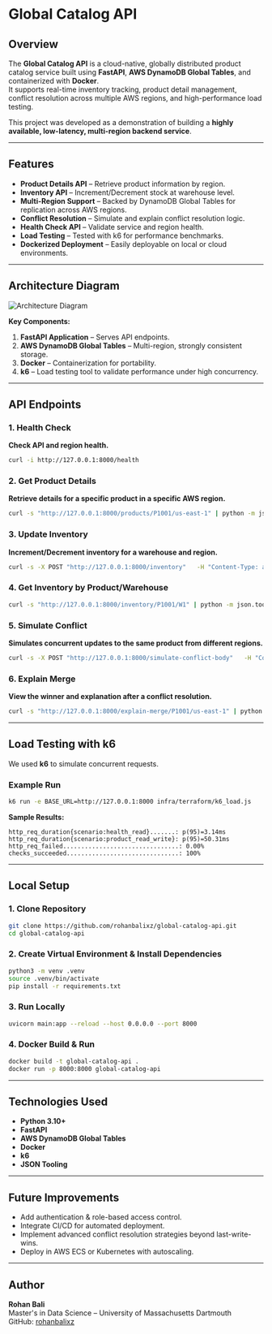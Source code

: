# Global Catalog API

## Overview
The **Global Catalog API** is a cloud-native, globally distributed product catalog service built using **FastAPI**, **AWS DynamoDB Global Tables**, and containerized with **Docker**.  
It supports real-time inventory tracking, product detail management, conflict resolution across multiple AWS regions, and high-performance load testing.

This project was developed as a demonstration of building a **highly available, low-latency, multi-region backend service**.

---

## Features
- **Product Details API** – Retrieve product information by region.
- **Inventory API** – Increment/Decrement stock at warehouse level.
- **Multi-Region Support** – Backed by DynamoDB Global Tables for replication across AWS regions.
- **Conflict Resolution** – Simulate and explain conflict resolution logic.
- **Health Check API** – Validate service and region health.
- **Load Testing** – Tested with k6 for performance benchmarks.
- **Dockerized Deployment** – Easily deployable on local or cloud environments.

---

## Architecture Diagram
![Architecture Diagram](architecture_diagram.png)

**Key Components:**
1. **FastAPI Application** – Serves API endpoints.
2. **AWS DynamoDB Global Tables** – Multi-region, strongly consistent storage.
3. **Docker** – Containerization for portability.
4. **k6** – Load testing tool to validate performance under high concurrency.

---

## API Endpoints

### 1. Health Check
**Check API and region health.**
```bash
curl -i http://127.0.0.1:8000/health
```

### 2. Get Product Details
**Retrieve details for a specific product in a specific AWS region.**
```bash
curl -s "http://127.0.0.1:8000/products/P1001/us-east-1" | python -m json.tool
```

### 3. Update Inventory
**Increment/Decrement inventory for a warehouse and region.**
```bash
curl -s -X POST "http://127.0.0.1:8000/inventory"   -H "Content-Type: application/json"   -d '{"product_id": "P1001", "warehouse_id": "W1", "region_code": "us-east-1", "inc": 10, "dec": 0}'   | python -m json.tool
```

### 4. Get Inventory by Product/Warehouse
```bash
curl -s "http://127.0.0.1:8000/inventory/P1001/W1" | python -m json.tool
```

### 5. Simulate Conflict
**Simulates concurrent updates to the same product from different regions.**
```bash
curl -s -X POST "http://127.0.0.1:8000/simulate-conflict-body"   -H "Content-Type: application/json"   -d '{"product_id":"P1001","region_code":"us-east-1","title_local":"LOCAL Aurora","price_local":129.50,"title_remote":"REMOTE Aurora","price_remote":139.00}'   | python -m json.tool
```

### 6. Explain Merge
**View the winner and explanation after a conflict resolution.**
```bash
curl -s "http://127.0.0.1:8000/explain-merge/P1001/us-east-1" | python -m json.tool
```

---

## Load Testing with k6
We used **k6** to simulate concurrent requests.

### Example Run
```bash
k6 run -e BASE_URL=http://127.0.0.1:8000 infra/terraform/k6_load.js
```

**Sample Results:**
```
http_req_duration{scenario:health_read}.......: p(95)=3.14ms
http_req_duration{scenario:product_read_write}: p(95)=50.31ms
http_req_failed................................: 0.00%
checks_succeeded...............................: 100%
```

---

## Local Setup

### 1. Clone Repository
```bash
git clone https://github.com/rohanbalixz/global-catalog-api.git
cd global-catalog-api
```

### 2. Create Virtual Environment & Install Dependencies
```bash
python3 -m venv .venv
source .venv/bin/activate
pip install -r requirements.txt
```

### 3. Run Locally
```bash
uvicorn main:app --reload --host 0.0.0.0 --port 8000
```

### 4. Docker Build & Run
```bash
docker build -t global-catalog-api .
docker run -p 8000:8000 global-catalog-api
```

---

## Technologies Used
- **Python 3.10+**
- **FastAPI**
- **AWS DynamoDB Global Tables**
- **Docker**
- **k6**
- **JSON Tooling**

---

## Future Improvements
- Add authentication & role-based access control.
- Integrate CI/CD for automated deployment.
- Implement advanced conflict resolution strategies beyond last-write-wins.
- Deploy in AWS ECS or Kubernetes with autoscaling.

---

## Author
**Rohan Bali**  
Master's in Data Science – University of Massachusetts Dartmouth  
GitHub: [rohanbalixz](https://github.com/rohanbalixz)
